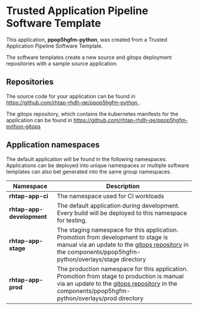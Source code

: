 # Trusted Application Pipeline Software Template

This application, **ppop5hgfm-python**, was created from a Trusted Application Pipeline Software Template.

The software templates create a new source and gitops deployment repositories with a sample source application. 

## Repositories

The source code for your application can be found in [https://github.com/rhtap-rhdh-qe/ppop5hgfm-python ](https://github.com/rhtap-rhdh-qe/ppop5hgfm-python ).
 
The gitops repository, which contains the kubernetes manifests for the application can be found in 
[https://github.com/rhtap-rhdh-qe/ppop5hgfm-python-gitops ](https://github.com/rhtap-rhdh-qe/ppop5hgfm-python-gitops ) 

## Application namespaces 

The default application will be found in the following namespaces. Applications can be deployed into unique namespaces or multiple software templates can also bet generated into the same group namespaces.  

|  Namespace   |  Description   |  
| -------- | -------- |
| **rhtap-app-ci** | The namespace used for CI workloads |
| **rhtap-app-development** | The default application during development. Every build will be deployed to this namespace for testing. |
| **rhtap-app-stage** | The staging namespace for this application. Promotion from development to stage is manual via an update to the [gitops repository](https://github.com/rhtap-rhdh-qe/ppop5hgfm-python-gitops ) in the components/ppop5hgfm-python/overlays/stage directory |
| **rhtap-app-prod** | The production namespace for this application. Promotion from stage to production is manual via an update to the [gitops repository](https://github.com/rhtap-rhdh-qe/ppop5hgfm-python-gitops ) in the components/ppop5hgfm-python/overlays/prod directory |